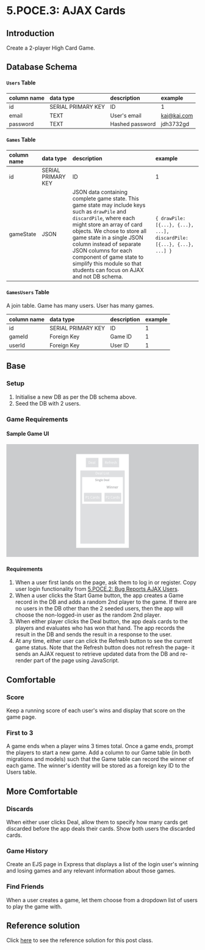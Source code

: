 # 5.POCE.3: AJAX Cards

## Introduction

Create a 2-player High Card Game.

## Database Schema

#### `Users` Table

| column name | data type | description | example |
| :--- | :--- | :--- | :--- |
| id | SERIAL PRIMARY KEY | ID | 1 |
| email | TEXT | User's email | kai@kai.com |
| password | TEXT | Hashed password | jdh3732gd |

#### `Games` Table

| column name | data type | description | example |
| :--- | :--- | :--- | :--- |
| id | SERIAL PRIMARY KEY | ID | 1 |
| gameState | JSON | JSON data containing complete game state. This game state may include keys such as `drawPile` and `discardPile`, where each might store an array of card objects. We chose to store all game state in a single JSON column instead of separate JSON columns for each component of game state to simplify this module so that students can focus on AJAX and not DB schema. | `{ drawPile: [{...}, {...}, ...], discardPile: [{...}, {...}, ...] }` |

#### `GamesUsers` Table

A join table. Game has many users. User has many games.

| column name | data type | description | example |
| :--- | :--- | :--- | :--- |
| id | SERIAL PRIMARY KEY | ID | 1 |
| gameId | Foreign Key | Game ID | 1 |
| userId | Foreign Key | User ID | 1 |

## Base

### Setup

1. Initialise a new DB as per the DB schema above.
2. Seed the DB with 2 users.

### Game Requirements

#### Sample Game UI

![\(Create Game button not shown\)](../../.gitbook/assets/img_3904909d43e5-1.jpeg)

#### Requirements

1. When a user first lands on the page, ask them to log in or register. Copy user login functionality from [5.POCE.2: Bug Reports AJAX Users](5.poce.2-bug-reports-ajax-users.md).
2. When a user clicks the Start Game button, the app creates a Game record in the DB and adds a random 2nd player to the game. If there are no users in the DB other than the 2 seeded users, then the app will choose the non-logged-in user as the random 2nd player.
3. When either player clicks the Deal button, the app deals cards to the players and evaluates who has won that hand. The app records the result in the DB and sends the result in a response to the user.
4. At any time, either user can click the Refresh button to see the current game status. Note that the Refresh button does not refresh the page- it sends an AJAX request to retrieve updated data from the DB and re-render part of the page using JavaScript.

## Comfortable

### Score

Keep a running score of each user's wins and display that score on the game page.

### First to 3

A game ends when a player wins 3 times total. Once a game ends, prompt the players to start a new game. Add a column to our Game table \(in both migrations and models\) such that the Game table can record the winner of each game. The winner's identity will be stored as a foreign key ID to the Users table.

## More Comfortable

### Discards

When either user clicks Deal, allow them to specify how many cards get discarded before the app deals their cards. Show both users the discarded cards.

### Game History

Create an EJS page in Express that displays a list of the login user's winning and losing games and any relevant information about those games.

### Find Friends

When a user creates a game, let them choose from a dropdown list of users to play the game with.

## Reference solution 

Click [here](https://github.com/rocketacademy/cards-ajax-bootcamp/tree/solution) to see the reference solution for this post class.

